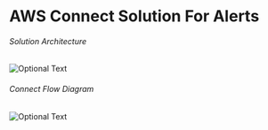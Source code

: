 # AWS Connect Solution For Alerts

###### Solution Architecture 
![Optional Text](https://github.com/sourcefuse/aws-connect/blob/master/connect-arch.png)

###### Connect Flow Diagram
![Optional Text](https://github.com/sourcefuse/aws-connect/blob/master/connect.png)